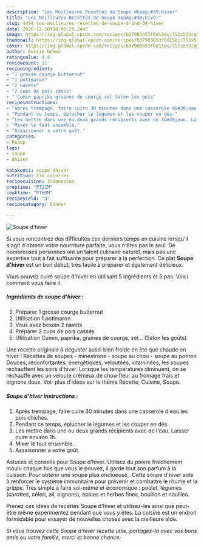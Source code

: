 ```yaml
---
description: "Les Meilleures Recettes de Soupe d&amp;#39;hiver"
title: "Les Meilleures Recettes de Soupe d&amp;#39;hiver"
slug: 4494-les-meilleures-recettes-de-soupe-d-and-39-hiver
date: 2020-12-10T18:05:25.244Z
image: https://img-global.cpcdn.com/recipes/b37903653f0d158c/751x532cq70/soupe-dhiver-photo-principale-de-la-recette.jpg
thumbnail: https://img-global.cpcdn.com/recipes/b37903653f0d158c/751x532cq70/soupe-dhiver-photo-principale-de-la-recette.jpg
cover: https://img-global.cpcdn.com/recipes/b37903653f0d158c/751x532cq70/soupe-dhiver-photo-principale-de-la-recette.jpg
author: Bessie Gomez
ratingvalue: 4.8
reviewcount: 11
recipeingredient:
- "1 grosse courge butternut"
- "1 potimaron"
- "2 navets"
- "2 cups de pois casss"
- " Cumin paprika graines de courge sel Selon les gots"
recipeinstructions:
- "Après trempage, faire cuire 30 minutes dans une casserole d&#39;eau les pois chiches."
- "Pendant ce temps, éplucher le légumes et les couper en dés."
- "Les mettre dans une ou deux grands récipients avec de l&#39;eau. Laisser cuire environ 1h."
- "Mixer le tout ensemble."
- "Assaisonner a votre goût."
categories:
- Resep
tags:
- soupe
- dhiver

katakunci: soupe dhiver 
nutrition: 270 calories
recipecuisine: Indonesian
preptime: "PT21M"
cooktime: "PT60M"
recipeyield: "3"
recipecategory: Dinner

---
```



![Soupe d&#39;hiver](https://img-global.cpcdn.com/recipes/b37903653f0d158c/751x532cq70/soupe-dhiver-photo-principale-de-la-recette.jpg)

Si vous rencontrez des difficultés ces derniers temps en cuisine lorsqu'il s'agit d'obtenir votre nourriture parfaite, vous n'êtes pas le seul. De nombreuses personnes ont un talent culinaire naturel, mais pas une expertise tout à fait suffisante pour préparer à la perfection. Ce plat <strong> Soupe d&#39;hiver </strong> est un bon début, très facile à préparer et également délicieux.

<!--inarticleads1-->

Vous pouvez cuire soupe d&#39;hiver en utilisant 5 Ingrédients et 5 pas. Voici comment vous faire il.

##### Ingrédients de soupe d&#39;hiver :

1. Préparer 1 grosse courge butternut
1. Utilisation 1 potimaron
1. Vous avez besoin 2 navets
1. Préparer 2 cups de pois cassés
1. Utilisation  Cumin, paprika, graines de courge, sel... (Selon les goûts)


Une recette originale à déguster aussi bien froide en été que chaude en hiver ! Recettes de soupes - minestrone - soupe au chou - soupe au potiron Douces, réconfortantes, énergétiques, veloutées, vitaminées, les soupes réchauffent les soirs d&#39;hiver. Lorsque les températures diminuent, on se réchauffe avec un velouté crémeux de chou-fleur au fromage frais et oignons doux. Voir plus d&#39;idées sur le thème Recette, Cuisine, Soupe. 

<!--inarticleads2-->

##### Soupe d&#39;hiver instructions :

1. Après trempage, faire cuire 30 minutes dans une casserole d&#39;eau les pois chiches.
1. Pendant ce temps, éplucher le légumes et les couper en dés.
1. Les mettre dans une ou deux grands récipients avec de l&#39;eau. Laisser cuire environ 1h.
1. Mixer le tout ensemble.
1. Assaisonner a votre goût.


Astuces et conseils pour Soupe d&#39;hiver. Utilisez du poivre fraîchement moulu chaque fois que vous le pouvez, il garde tout son parfum à la cuisson. Pour obtenir une soupe plus onctueuse,. Cette soupe d&#39;hiver aide à renforcer le système immunitaire pour prévenir et combattre le rhume et la grippe. Très simple à faire soi-même et économique : poulet, légumes (carottes, céleri, ail, oignons), épices et herbes fines, bouillon et nouilles. 

<!--inarticleads1-->

<p>
Prenez ces idées de recettes Soupe d&#39;hiver et utilisez-les ainsi que peut-être même expérimentez pendant que vous y êtes. La cuisine est un endroit formidable pour essayer de nouvelles choses avec la meilleure aide.
</p>

<p>
<i>Si vous trouvez cette Soupe d&#39;hiver recette utile, partagez-la avec vos bons amis ou votre famille, merci et bonne chance.</i>
</p>

